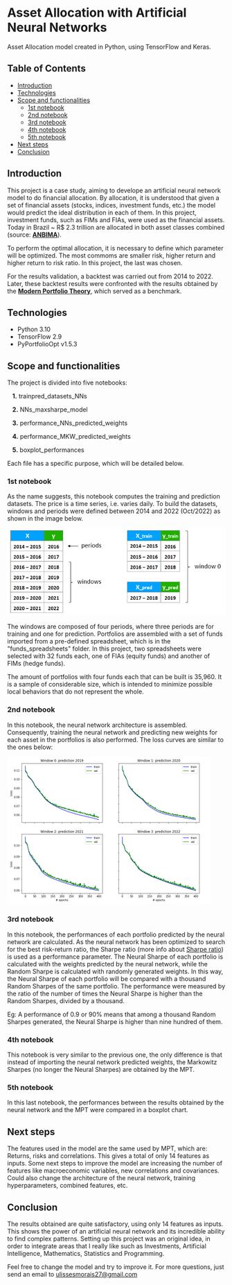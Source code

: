 # Asset Allocation with Artificial Neural Networks

Asset Allocation model created in Python, using TensorFlow and Keras.


## Table of Contents

* [Introduction](#introduction)
* [Technologies](#technologies)
* [Scope and functionalities](#scope-and-functionalities)
    * [1st notebook](#1st-notebook)
    * [2nd notebook](#2nd-notebook)
    * [3rd notebook](#3rd-notebook)
    * [4th notebook](#4th-notebook)
    * [5th notebook](#5th-notebook)
* [Next steps](#next-steps)
* [Conclusion](#conclusion)


## Introduction

This project is a case study, aiming to develope an artificial neural network model to do financial allocation. By allocation, it is understood that given a set of financial assets (stocks, indices, investment funds, etc.) the model would predict the ideal distribution in each of them. In this project, investment funds, such as FIMs and FIAs, were used as the financial assets. Today in Brazil ~ R$ 2.3 trillion are allocated in both asset classes combined (source: **[ANBIMA](https://www.anbima.com.br/pt_br/informar/estatisticas/fundos-de-investimento/fi-consolidado-diario.htm)**).

To perform the optimal allocation, it is necessary to define which parameter will be optimized. The most commoms are smaller risk, higher return and higher return to risk ratio. In this project, the last was chosen.

For the results validation, a backtest was carried out from 2014 to 2022. Later, these backtest results were confronted with the results obtained by the **[Modern Portfolio Theory](https://en.wikipedia.org/wiki/Modern_portfolio_theory)**, which served as a benchmark.
 
 
## Technologies

* Python 3.10
* TensorFlow 2.9
* PyPortfolioOpt v1.5.3


## Scope and functionalities

The project is divided into five notebooks:

&nbsp;&nbsp;&nbsp;**1.**  trainpred_datasets_NNs

&nbsp;&nbsp;&nbsp;**2.**  NNs_maxsharpe_model

&nbsp;&nbsp;&nbsp;**3.** performance_NNs_predicted_weights

&nbsp;&nbsp;&nbsp;**4.** performance_MKW_predicted_weights

&nbsp;&nbsp;&nbsp;**5.** boxplot_performances

Each file has a specific purpose, which will be detailed below.


### 1st notebook

As the name suggests, this notebook computes the training and prediction datasets. The price is a time series, i.e. varies daily. To build the datasets, windows and periods were defined between 2014 and 2022 (Oct/2022) as shown in the image below.

![This is an image](/media/windows_table.PNG)

The windows are composed of four periods, where three periods are for training and one for prediction. Portfolios are assembled with a set of funds imported from a pre-defined spreadsheet, which is in the "funds_spreadsheets" folder. In this project, two spreadsheets were selected with 32 funds each, one of FIAs (equity funds) and another of FIMs (hedge funds).

The amount of portfolios with four funds each that can be built is 35,960. It is a sample of considerable size, which is intended to minimize possible local behaviors that do not represent the whole.

### 2nd notebook

In this notebook, the neural network architecture is assembled. Consequently, training the neural network and predicting new weights for each asset in the portfolios is also performed. The loss curves are similar to the ones below:

![This is an image](/media/loss_curve.PNG)


### 3rd notebook

In this notebook, the performances of each portfolio predicted by the neural network are calculated. As the neural network has been optimized to search for the best risk-return ratio, the Sharpe ratio (more info about [Sharpe ratio](https://web.stanford.edu/~wfsharpe/art/sr/sr.htm)) is used as a performance parameter. The Neural Sharpe of each portfolio is calculated with the weights predicted by the neural network, while the Random Sharpe is calculated with randomly generated weights. In this way, the Neural Sharpe of each portfolio will be compared with a thousand Random Sharpes of the same portfolio. The performance were measured by the ratio of the number of times the Neural Sharpe is higher than the Random Sharpes, divided by a thousand.

Eg: A performance of 0.9 or 90% means that among a thousand Random Sharpes generated, the Neural Sharpe is higher than nine hundred of them.

### 4th notebook

This notebook is very similar to the previous one, the only difference is that instead of importing the neural network predicted weights, the Markowitz Sharpes (no longer the Neural Sharpes) are obtained by the MPT.

### 5th notebook

In this last notebook, the performances between the results obtained by the neural network and the MPT were compared in a boxplot chart.

## Next steps

The features used in the model are the same used by MPT, which are: Returns, risks and correlations. This gives a total of only 14 features as inputs. Some next steps to improve the model are increasing the number of features like macroeconomic variables, new correlations and covariances. Could also change the architecture of the neural network, training hyperparameters, combined features, etc.


## Conclusion

The results obtained are quite satisfactory, using only 14 features as inputs. This shows the power of an artificial neural network and its incredible ability to find complex patterns. Setting up this project was an original idea, in order to integrate areas that I really like such as Investments, Artificial Intelligence, Mathematics, Statistics and Programming.

Feel free to change the model and try to improve it. For more questions, just send an email to ulissesmorais27@gmail.com


